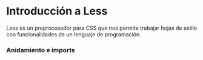 # Introducción a Less

Less es un preprocesador para CSS que nos permite trabajar hojas de estilo con funcionalidades de un lenguaje de programación.

### Anidamiento e imports